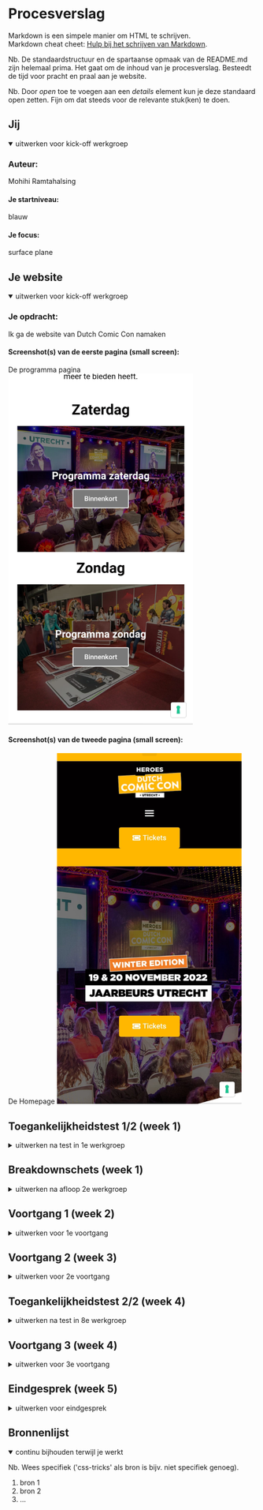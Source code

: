# Procesverslag
Markdown is een simpele manier om HTML te schrijven.  
Markdown cheat cheet: [Hulp bij het schrijven van Markdown](https://github.com/adam-p/markdown-here/wiki/Markdown-Cheatsheet).

Nb. De standaardstructuur en de spartaanse opmaak van de README.md zijn helemaal prima. Het gaat om de inhoud van je procesverslag. Besteedt de tijd voor pracht en praal aan je website.

Nb. Door *open* toe te voegen aan een *details* element kun je deze standaard open zetten. Fijn om dat steeds voor de relevante stuk(ken) te doen.





## Jij

<details open>
  <summary>uitwerken voor kick-off werkgroep</summary>

  ### Auteur:
  Mohihi Ramtahalsing

  #### Je startniveau:
  blauw

  #### Je focus:
   surface plane
 
</details>





## Je website

<details open>
  <summary>uitwerken voor kick-off werkgroep</summary>

  ### Je opdracht:
  Ik ga de website van Dutch Comic Con namaken 

  #### Screenshot(s) van de eerste pagina (small screen): 
  De programma pagina
  <img src="images/dccprogram.jpeg" width="375px" alt="omschrijving van de pagina">

  #### Screenshot(s) van de tweede pagina (small screen):
  De Homepage
  <img src="images/dcchome.jpeg" width="375px" alt="omschrijving van de pagina">
 
</details>



## Toegankelijkheidstest 1/2 (week 1)

<details>
  <summary>uitwerken na test in 1e werkgroep</summary>

  ### Bevindingen
  Er is ook geen dark mode. Dus dat moet ook toegevoegd worden
Blurred vision en kleurencontrasten werkt wel gewoon goed 

  #### Screenreader
  Bij de screenreader waren de meeste problemen. Hij las sommige text niet voor. Je hoorde de screenreader bij de main text allen zeggen "webmateriaal" en verder niks anders. Dus alle tekst moet voorgelezen worden. Ook beschref het niet de afbeeldingen. Het zei alleen maar 'afbeelding'
  <img src="imgs/screenreader.png" alt="Foto van de error met de screenreader">


  #### Muis en Toetsenbord 
  Het gebruik met alleen een toetsenbord ging zonder fouten. Misschien kan ik de focus state iets duidelijker maken.
  Met muis is de site ook goed navigeerbaar. 


  #### Motoriek (shocks, elastiekjes)
  Met de elastiekjes had ik geen probleem. 
  Met de shocks was het wat lastiger, omdat scrollen met het touchpad gewoon niet te doen was. Het navigeren met tab is daarvoor een betere optie. Die kan ik nog beter maken door het duidelijker maken van de afbeeldingen die links zijn 


  #### Visueel (brillen, contrast, kleurenblind, dark/light). 
  Ik zie met een blurry bril best weinig, dit kan ik oplossen door een functie toe te voegen waarbij de de grootte van de tekst aan kan passen. Of de text iets groter te maken. 
  Met de kleurencontrasten had ik geen probleem
  Misschien bij de footer de wit op geel aanpassen om een iets beter contrast te krijgen


</details>



## Breakdownschets (week 1)

<details>
  <summary>uitwerken na afloop 2e werkgroep</summary>

  ### de hele pagina: 
  <img src="imgs/breakdownschets.png" width="375px" alt="breakdown van de hele pagina">

  ### dynamisch deel (bijv menu): 
  <img src="readme-images/dummy-plaatje.jpg" width="375px" alt="breakdown van een dynamisch deel">

  ### wellicht nog een dynamisch deel (bijv filter): 
  <img src="readme-images/dummy-plaatje.jpg" width="375px" alt="breakdown van nog een dynamisch deel">

</details>





## Voortgang 1 (week 2)

<details>
  <summary>uitwerken voor 1e voortgang</summary>

  ### Stand van zaken
  Voor het eerste gesprek was ik veel bezig met het opzetten van mijn html en heb ik een begin gemaakt aan mijn css. Deze week ging veel beter dan ik origineel had verwacht. Ik liep niet tegen veel issues aan (ook omdat ik nog niet zo ontzettend veel had. Maar ik heb mezelf wel verbaasd over hoe goed het ging met coderen. Ik merk wel echt dat ik er steeds beter in word.


  ### Agenda voor meeting
  samen met je groepje opstellen

  | Mohini         | Laura              | Idelene      | Shanine          |
  | ---            | ---                | ---          | ---              |
  | Hamburgermenu  | Animatie           | Positionering| Wanneer wel classes   |
  | Stijlen forms  | Hoe zit het met de 2e pagina | ALt labels   | Element dat verschuift als je scrolled|
  | ...            | ...                | ...          | ...              |


  ### Verslag van meeting
  hier na afloop snel de uitkomsten van de meeting vastleggen

  - Hoe maak je een hamburger menu (1 of 2 buttons)
  - Posistionering met behulp van een grid
  - Animatie like button
  - ...

</details>





## Voortgang 2 (week 3)

<details>
  <summary>uitwerken voor 2e voortgang</summary>

  ### Stand van zaken
  hier dit ging goed & dit was lastig (neem ook screenshots op van delen van je website en code)


  ### Agenda voor meeting
  samen met je groepje opstellen

  | student 1      | student 2          | student 3    | student 4        |
  | ---            | ---                | ---          | ---              |
  | dit bespreken  | en dit             | en ik dit    | en dan ik dat    |
  | en dat ook nog | dit als er tijd is | nog een punt | dit wil ik zeker |
  | ...            | ...                | ...          | ...              |


  ### Verslag van meeting
  hier na afloop snel de uitkomsten van de meeting vastleggen

  - punt 1
  - punt 2
  - nog een punt
- ...

</details>





## Toegankelijkheidstest 2/2 (week 4)

<details>
  <summary>uitwerken na test in 8e werkgroep</summary>

  ### Bevindingen
  Lijst met je bevindingen die in de test naar voren kwamen (geef ook aan wat er verbeterd is):

  #### Screenreader
  Hier korte omschrijving (met indien nodig afbeeldingen)

  Hier een omschrijving van hoe het opgelost kan worden (met indien nodig afbeeldingen)


  #### Muis en Toetsenbord 
  Hier korte omschrijving (met indien nodig afbeeldingen)

  Hier een omschrijving van hoe het opgelost kan worden (met indien nodig afbeeldingen)


  #### Motoriek (shocks, elastiekjes)
  Hier korte omschrijving (met indien nodig afbeeldingen)

  Hier een omschrijving van hoe het opgelost kan worden (met indien nodig afbeeldingen)


  #### Visueel (brillen, contrast, kleurenblind, dark/light). 
  Hier korte omschrijving (met indien nodig afbeeldingen)

  Hier een omschrijving van hoe het opgelost kan worden (met indien nodig afbeeldingen)

</details>





## Voortgang 3 (week 4)

<details>
  <summary>uitwerken voor 3e voortgang</summary>

  ### Stand van zaken
  hier dit ging goed & dit was lastig (neem ook screenshots op van delen van je website en code)


  ### Agenda voor meeting
  samen met je groepje opstellen

  | student 1      | student 2          | student 3    | student 4        |
  | ---            | ---                | ---          | ---              |
  | dit bespreken  | en dit             | en ik dit    | en dan ik dat    |
  | en dat ook nog | dit als er tijd is | nog een punt | dit wil ik zeker |
  | ...            | ...                | ...          | ...              |


  ### Verslag van meeting
  hier na afloop snel de uitkomsten van de meeting vastleggen

  - punt 1
  - punt 2
  - nog een punt
  - ...

</details>





## Eindgesprek (week 5)

<details>
  <summary>uitwerken voor eindgesprek</summary>

  ### Je uitkomst - karakteristiek screenshots:
  <img src="readme-images/dummy-plaatje.jpg" width="375px" alt="uitomst opdracht 1">


  ### Dit ging goed/Heb ik geleerd: 
  Korte omschrijving met plaatjes

  <img src="readme-images/dummy-plaatje.jpg" width="375px" alt="top">


  ### Dit was lastig/Is niet gelukt:
  Korte omschrijving met plaatjes

  <img src="readme-images/dummy-plaatje.jpg" width="375px" alt="bummer">
</details>





## Bronnenlijst

<details open>
  <summary>continu bijhouden terwijl je werkt</summary>

  Nb. Wees specifiek ('css-tricks' als bron is bijv. niet specifiek genoeg).

  1. bron 1
  2. bron 2
  3. ...

</details>
